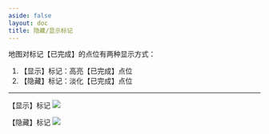 ```yaml
---
aside: false
layout: doc
title: 隐藏/显示标记
---
```


[文：【隐藏】标记/【显示】标记]: # 'https://support.qq.com/products/321980/faqs/127250'

地图对标记【已完成】的点位有两种显示方式：

1. 【显示】标记：高亮【已完成】点位
2. 【隐藏】标记：淡化【已完成】点位

---

【显示】标记
![](/imgs/_zh/manual/hide-show-done/Hide.png)

【隐藏】标记
![](/imgs/_zh/manual/hide-show-done/show.png)
